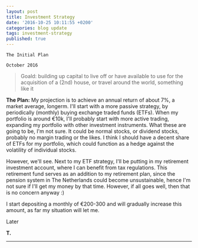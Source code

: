 ```yaml
---
layout: post
title: Investment Strategy
date: '2016-10-25 10:11:55 +0200'
categories: blog update
tags: investment-strategy
published: true
---
```


`The Initial Plan`

`October 2016`
>Goald: building up capital to live off or have available to use for the acquisition of a (2nd) house, or travel around the world, something like it

**The Plan:** My projection is to achieve an annual return of about 7%, a market average, longerm. I'll start with a more passive strategy, by periodically (monthly) buying exchange traded funds (ETFs). When my portfolio is around €10k, I'll probably start with more active trading, expanding my portfolio with other investment instruments. What these are going to be, I'm not sure. It could be normal stocks, or dividend stocks, probably no margin trading or the likes. I think I should have a decent share of ETFs for my portfolio, which could function as a hedge against the volatility of individual stocks. 

However, we'll see. Next to my ETF strategy, I'll be putting in my retirement investment account, where I can benefit from tax regulations. This retirement fund serves as an addition to my retirement plan, since the pension system in The Netherlands could become unsustainable, hence I'm not sure if I'll get my money by that time. However, if all goes well, then that is no concern anyway :)

I start depositing a monthly of €200-300 and will gradually increase this amount, as far my situation will let me.

Later

**T.**

---
